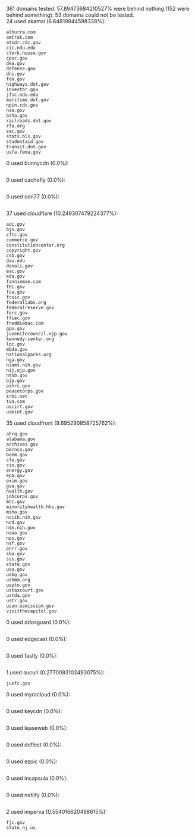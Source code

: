 361 domains tested. 57.89473684210527% were behind nothing (152 were behind something). 53 domains could not be tested.<br>
24 used akamai (6.64819944598338%):
```
alhurra.com
amtrak.com
atsdr.cdc.gov
cic.ndu.edu
clerk.house.gov
cpsc.gov
dea.gov
defense.gov
dni.gov
fda.gov
highways.dot.gov
investor.gov
jfsc.ndu.edu
maritime.dot.gov
npin.cdc.gov
nsa.gov
osha.gov
railroads.dot.gov
rfa.org
sec.gov
stats.bls.gov
studentaid.gov
transit.dot.gov
usfa.fema.gov
```

0 used bunnycdn (0.0%):
```

```

0 used cachefly (0.0%):
```

```

0 used cdn77 (0.0%):
```

```

37 used cloudflare (10.249307479224377%):
```
aoc.gov
bjs.gov
cftc.gov
commerce.gov
constitutioncenter.org
copyright.gov
csb.gov
dau.edu
denali.gov
eac.gov
eda.gov
fanniemae.com
fbi.gov
fca.gov
fcsic.gov
federallabs.org
federalreserve.gov
ferc.gov
ffiec.gov
freddiemac.com
gpo.gov
juvenilecouncil.ojp.gov
kennedy-center.org
loc.gov
mbda.gov
nationalparks.org
nga.gov
niams.nih.gov
nij.ojp.gov
ntsb.gov
ojp.gov
oshrc.gov
peacecorps.gov
srbc.net
tva.com
uscirf.gov
usmint.gov
```

35 used cloudfront (9.695290858725762%):
```
ahrq.gov
alabama.gov
archives.gov
bernco.gov
boem.gov
cfo.gov
cio.gov
energy.gov
epa.gov
exim.gov
gsa.gov
health.gov
jobcorps.gov
mcc.gov
minorityhealth.hhs.gov
msha.gov
nccih.nih.gov
ncd.gov
nlm.nih.gov
noaa.gov
nps.gov
nsf.gov
onrr.gov
sba.gov
sss.gov
state.gov
usa.gov
usbg.gov
ushmm.org
uspto.gov
ustaxcourt.gov
ustda.gov
ustr.gov
usun.usmission.gov
visitthecapitol.gov
```

0 used ddosguard (0.0%):
```

```

0 used edgecast (0.0%):
```

```

0 used fastly (0.0%):
```

```

1 used sucuri (0.2770083102493075%):
```
jusfc.gov
```

0 used myracloud (0.0%):
```

```

0 used keycdn (0.0%):
```

```

0 used leaseweb (0.0%):
```

```

0 used deflect (0.0%):
```

```

0 used ezoic (0.0%):
```

```

0 used incapsula (0.0%):
```

```

0 used netlify (0.0%):
```

```

2 used imperva (0.554016620498615%):
```
fjc.gov
state.nj.us
```
